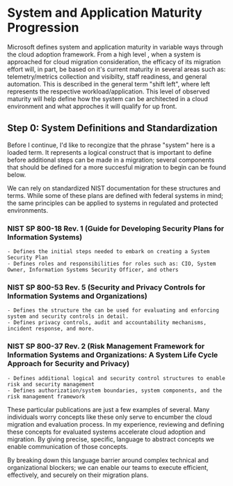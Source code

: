# System and Application Maturity Progression

Microsoft defines system and application maturity in variable ways through the cloud adoption framework.
From a high level , when a system is approached for cloud migration consideration, the efficacy of its migration effort
will, in part, be based on it's current maturity in several areas such as: telemetry/metrics collection and visibilty, staff readiness, and general automation. This is described in the general term "shift left", where left represents the respective workload/application. This level of observed maturity will help define how the system can be architected in a cloud environment and what approches it will qualify for up front.


## Step 0: System Definitions and Standardization

Before I continue, I'd like to recongize that the phrase "system" here is a loaded term. It represents a logical construct that is important to define before additional steps can be made in a migration; several components that should be defined for a more succesful migration to begin can be found below.

We can rely on standardized NIST documentation for these structures and terms. While some of these plans are defined with federal systems in mind; the same principles can be applied to systems in regulated and protected environments.

### NIST SP 800-18 Rev. 1 (Guide for Developing Security Plans for Information Systems)
    - Defines the initial steps needed to embark on creating a System Security Plan
    - Defines roles and responsibilities for roles such as: CIO, System Owner, Information Systems Security Officer, and others

### NIST SP 800-53 Rev. 5 (Security and Privacy Controls for Information Systems and Organizations)
    - Defines the structure the can be used for evaluating and enforcing system and security controls in detail.
    - Defines privacy controls, audit and accountability mechanisms, incident response, and more.

### NIST SP 800-37 Rev. 2 (Risk Management Framework for Information Systems and Organizations: A System Life Cycle Approach for Security and Privacy)
    - Defines additional logical and security control structures to enable risk and security management
    - Defines authorization/system boundaries, system components, and the risk management framework

These particular publications are just a few examples of several. Many individuals worry concepts like these only serve to encumber the cloud migration and evaluation process. In my experience, reviewing and defining these concepts for evaluated systems accelerate cloud adoption and migration. By giving precise, specific, language to abstract concepts we enable communication of those concepts.

By breaking down this language barrier around complex technical and organizational blockers; we can enable our teams to execute efficient, effectively, and securely on their migration plans.